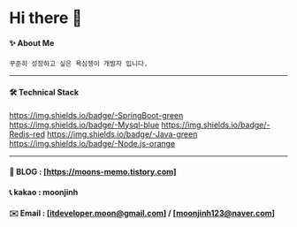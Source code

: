 # Hi there 👋

#### ✨ About Me

```
꾸준히 성장하고 싶은 욕심쟁이 개발자 입니다.
```

------

#### 🛠 Technical Stack

https://img.shields.io/badge/-SpringBoot-green https://img.shields.io/badge/-Mysql-blue https://img.shields.io/badge/-Redis-red https://img.shields.io/badge/-Java-green https://img.shields.io/badge/-Node.js-orange

------

#### 💎 **BLOG** : [https://moons-memo.tistory.com]

#### 📞 **kakao** : moonjinh

#### ✉️ **Email** : [itdeveloper.moon@gmail.com] / [moonjinh123@naver.com]